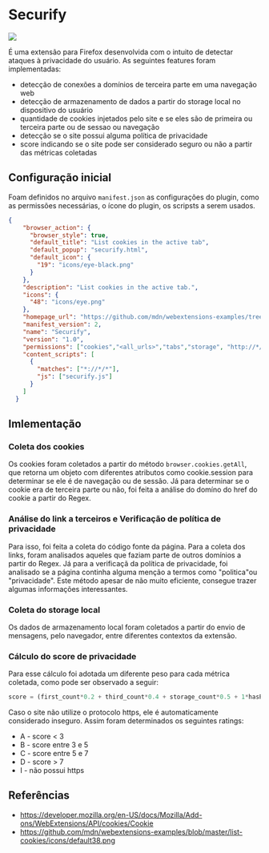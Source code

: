 # Securify

<img src="icons/"/>

É uma extensão para Firefox desenvolvida com o intuito de detectar ataques à privacidade do usuário.
As seguintes features foram implementadas:
* detecção de conexões a domínios de terceira parte em uma navegação web
* detecção de armazenamento de dados a partir do storage local no dispositivo do usuário
* quantidade de cookies injetados pelo site e se eles são de primeira ou terceira parte ou de sessao ou navegação
* detecção se o site possui alguma política de privacidade
* score indicando se o site pode ser considerado seguro ou não a partir das métricas coletadas

## Configuração inicial
Foam definidos no arquivo `manifest.json` as configurações do plugin, como as permissões necessárias, o ícone do plugin, os scripsts a serem usados.
``` json
{
    "browser_action": {
      "browser_style": true,
      "default_title": "List cookies in the active tab",
      "default_popup": "securify.html",
      "default_icon": {
        "19": "icons/eye-black.png"
      }
    },
    "description": "List cookies in the active tab.",
    "icons": {
      "48": "icons/eye.png"
    },
    "homepage_url": "https://github.com/mdn/webextensions-examples/tree/master/list-cookies",
    "manifest_version": 2,
    "name": "Securify",
    "version": "1.0",
    "permissions": ["cookies","<all_urls>","tabs","storage", "http://*/*", "https://*/*"],
    "content_scripts": [
      {
        "matches": ["*://*/*"],
        "js": ["securify.js"]
      }
    ]
  }
```

## Imlementação
### Coleta dos cookies
Os cookies foram coletados a partir do método `browser.cookies.getAll`, que retorna um objeto com diferentes atributos como cookie.session para determinar se ele é de navegação ou de sessão. Já para determinar se o cookie era de terceira parte ou não, foi feita a análise do domíno do href do cookie a partir do Regex.


### Análise do link a terceiros e Verificação de política de privacidade
Para isso, foi feita a coleta do código fonte da página. Para a coleta dos links, foram analisados aqueles que faziam parte de outros domínios a partir do Regex. Já para a verificaçã da política de privacidade, foi analisado se a página continha alguma menção a termos como "politica"ou "privacidade". Este método apesar de não muito eficiente, consegue trazer algumas informações interessantes.

### Coleta do storage local
Os dados de armazenamento local foram coletados a partir do envio de mensagens, pelo navegador, entre diferentes contextos da extensão.

### Cálculo do score de privacidade
Para esse cálculo foi adotada um diferente peso para cada métrica coletada, como pode ser observado a seguir:

``` js
score = (first_count*0.2 + third_count*0.4 + storage_count*0.5 + 1*hasPrivacyPolicy)*isSecure;
```

Caso o site não utilize o protocolo https, ele é automaticamente considerado inseguro. Assim foram determinados os seguintes ratings: 
* A - score < 3
* B - score entre 3 e 5
* C - score entre 5 e 7
* D - score > 7
* I - não possui https


## Referências
* https://developer.mozilla.org/en-US/docs/Mozilla/Add-ons/WebExtensions/API/cookies/Cookie
* https://github.com/mdn/webextensions-examples/blob/master/list-cookies/icons/default38.png




